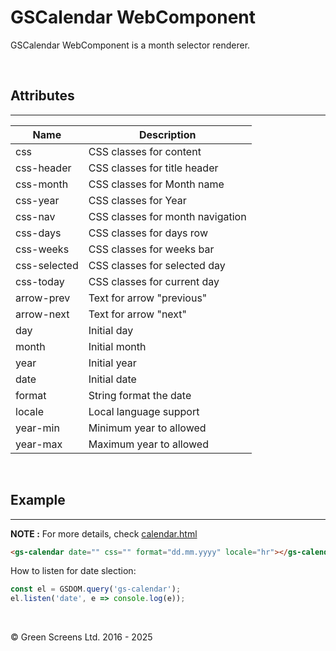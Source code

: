 # GSCalendar WebComponent

GSCalendar WebComponent is a month selector renderer.

<br>

## Attributes
---

| Name               | Description                                              |
|--------------------|----------------------------------------------------------|
| css                | CSS classes for content                                  |
| css-header         | CSS classes for title header                             |
| css-month          | CSS classes for Month name                               |
| css-year           | CSS classes for Year                                     |
| css-nav            | CSS classes for month navigation                         |
| css-days           | CSS classes for days row                                 |
| css-weeks          | CSS classes for weeks bar                                |
| css-selected       | CSS classes for selected day                             |
| css-today          | CSS classes for current day                              |
| arrow-prev         | Text for arrow "previous"                                |
| arrow-next         | Text for arrow "next"                                    |
| day                | Initial day                                              |
| month              | Initial month                                            |
| year               | Initial year                                             |
| date               | Initial date                                             |
| format             | String format the date                                   |
| locale             | Local language support                                   |
| year-min           | Minimum year to allowed                                  |
| year-max           | Maximum year to allowed                                  |

<br>

## Example
---
 
**NOTE :** 
For more details, check [calendar.html](../../demos/calendar.html)

```html
<gs-calendar date="" css="" format="dd.mm.yyyy" locale="hr"></gs-calendar>
```
How to listen for date slection:

```JavaScript
const el = GSDOM.query('gs-calendar');
el.listen('date', e => console.log(e));
```

<br>

&copy; Green Screens Ltd. 2016 - 2025
